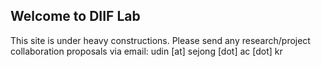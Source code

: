 ## Welcome to DIIF Lab

This site is under heavy constructions. Please send any research/project collaboration proposals via email: udin [at] sejong [dot] ac [dot] kr
